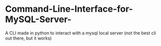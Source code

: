 # Command-Line-Interface-for-MySQL-Server-
A CLI made in python to interact with a mysql local server (not the best cli out there, but it works)
